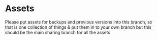 # Assets
Please put assets for backups and previous versions into this branch, so that is one collection of things & put them in to your own branch 
but this should be the main sharing branch for all the assets
